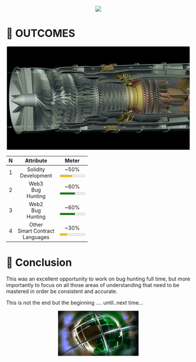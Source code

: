 <p align="center">
<a href="https://twitter.com/m0ham3dxx" target="_blank">
<img src = "https://hits.seeyoufarm.com/api/count/incr/badge.svg?url=https%3A%2F%2Fgithub.com%2Fm0ham3dx%2FImmunefi-WHS-Report&count_bg=%23270082&title_bg=%23570530&icon=snapchat.svg&icon_color=%2304FF7B&title=n00bs&edge_flat=false">
</a>
</p>

# 🔵 OUTCOMES

<p align="center">
<a href="https://twitter.com/m0ham3dxx" target="_blank">
<img src="./img/engini.gif">
</a>
</p>

N | Attribute | Meter
|:--:|:--:|:--:|
1 | Solidity <br> Development | <label for="fuel"> ~50% <br></label><meter id="fuel" min="0" max="100" low="33" high="66" optimum="80" value="50"></meter>
2 | Web3 <br> Bug <br> Hunting | <label for="fuel">~60%<br></label><meter id="fuel" min="0" max="100" low="33" high="55" optimum="80" value="60"></meter>
3 | Web2 <br> Bug <br> Hunting | <label for="fuel">~60%<br></label><meter id="fuel" min="0" max="100" low="33" high="55" optimum="80" value="60"></meter>
4 | Other<br>Smart Contract<br>Languages | <label for="fuel">~30%<br></label><meter id="fuel" min="0" max="100" low="33" high="80" optimum="80" value="30"></meter>

# 💙 Conclusion

This was an excellent opportunity to work on bug hunting full time, but more importantly to focus on all those areas of understanding that need to be mastered in order be consistent and accurate.  

This is not the end but the beginning .... until..next time... 

<p align="center">
<a href="https://twitter.com/m0ham3dxx" target="_blank">
<img src="./img/anon.gif">
</a>
</p>